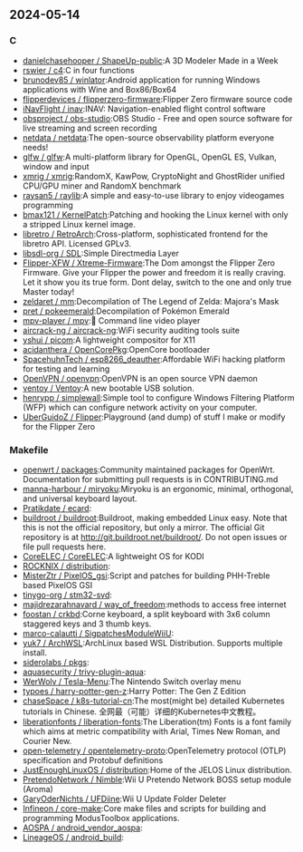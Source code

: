 ## 2024-05-14

### C

* [danielchasehooper / ShapeUp-public](https://github.com/danielchasehooper/ShapeUp-public):A 3D Modeler Made in a Week
* [rswier / c4](https://github.com/rswier/c4):C in four functions
* [brunodev85 / winlator](https://github.com/brunodev85/winlator):Android application for running Windows applications with Wine and Box86/Box64
* [flipperdevices / flipperzero-firmware](https://github.com/flipperdevices/flipperzero-firmware):Flipper Zero firmware source code
* [iNavFlight / inav](https://github.com/iNavFlight/inav):INAV: Navigation-enabled flight control software
* [obsproject / obs-studio](https://github.com/obsproject/obs-studio):OBS Studio - Free and open source software for live streaming and screen recording
* [netdata / netdata](https://github.com/netdata/netdata):The open-source observability platform everyone needs!
* [glfw / glfw](https://github.com/glfw/glfw):A multi-platform library for OpenGL, OpenGL ES, Vulkan, window and input
* [xmrig / xmrig](https://github.com/xmrig/xmrig):RandomX, KawPow, CryptoNight and GhostRider unified CPU/GPU miner and RandomX benchmark
* [raysan5 / raylib](https://github.com/raysan5/raylib):A simple and easy-to-use library to enjoy videogames programming
* [bmax121 / KernelPatch](https://github.com/bmax121/KernelPatch):Patching and hooking the Linux kernel with only a stripped Linux kernel image.
* [libretro / RetroArch](https://github.com/libretro/RetroArch):Cross-platform, sophisticated frontend for the libretro API. Licensed GPLv3.
* [libsdl-org / SDL](https://github.com/libsdl-org/SDL):Simple Directmedia Layer
* [Flipper-XFW / Xtreme-Firmware](https://github.com/Flipper-XFW/Xtreme-Firmware):The Dom amongst the Flipper Zero Firmware. Give your Flipper the power and freedom it is really craving. Let it show you its true form. Dont delay, switch to the one and only true Master today!
* [zeldaret / mm](https://github.com/zeldaret/mm):Decompilation of The Legend of Zelda: Majora's Mask
* [pret / pokeemerald](https://github.com/pret/pokeemerald):Decompilation of Pokémon Emerald
* [mpv-player / mpv](https://github.com/mpv-player/mpv):🎥 Command line video player
* [aircrack-ng / aircrack-ng](https://github.com/aircrack-ng/aircrack-ng):WiFi security auditing tools suite
* [yshui / picom](https://github.com/yshui/picom):A lightweight compositor for X11
* [acidanthera / OpenCorePkg](https://github.com/acidanthera/OpenCorePkg):OpenCore bootloader
* [SpacehuhnTech / esp8266_deauther](https://github.com/SpacehuhnTech/esp8266_deauther):Affordable WiFi hacking platform for testing and learning
* [OpenVPN / openvpn](https://github.com/OpenVPN/openvpn):OpenVPN is an open source VPN daemon
* [ventoy / Ventoy](https://github.com/ventoy/Ventoy):A new bootable USB solution.
* [henrypp / simplewall](https://github.com/henrypp/simplewall):Simple tool to configure Windows Filtering Platform (WFP) which can configure network activity on your computer.
* [UberGuidoZ / Flipper](https://github.com/UberGuidoZ/Flipper):Playground (and dump) of stuff I make or modify for the Flipper Zero

### Makefile

* [openwrt / packages](https://github.com/openwrt/packages):Community maintained packages for OpenWrt. Documentation for submitting pull requests is in CONTRIBUTING.md
* [manna-harbour / miryoku](https://github.com/manna-harbour/miryoku):Miryoku is an ergonomic, minimal, orthogonal, and universal keyboard layout.
* [Pratikdate / ecard](https://github.com/Pratikdate/ecard):
* [buildroot / buildroot](https://github.com/buildroot/buildroot):Buildroot, making embedded Linux easy. Note that this is not the official repository, but only a mirror. The official Git repository is at http://git.buildroot.net/buildroot/. Do not open issues or file pull requests here.
* [CoreELEC / CoreELEC](https://github.com/CoreELEC/CoreELEC):A lightweight OS for KODI
* [ROCKNIX / distribution](https://github.com/ROCKNIX/distribution):
* [MisterZtr / PixelOS_gsi](https://github.com/MisterZtr/PixelOS_gsi):Script and patches for building PHH-Treble based PixelOS GSI
* [tinygo-org / stm32-svd](https://github.com/tinygo-org/stm32-svd):
* [majidrezarahnavard / way_of_freedom](https://github.com/majidrezarahnavard/way_of_freedom):methods to access free internet
* [foostan / crkbd](https://github.com/foostan/crkbd):Corne keyboard, a split keyboard with 3x6 column staggered keys and 3 thumb keys.
* [marco-calautti / SigpatchesModuleWiiU](https://github.com/marco-calautti/SigpatchesModuleWiiU):
* [yuk7 / ArchWSL](https://github.com/yuk7/ArchWSL):ArchLinux based WSL Distribution. Supports multiple install.
* [siderolabs / pkgs](https://github.com/siderolabs/pkgs):
* [aquasecurity / trivy-plugin-aqua](https://github.com/aquasecurity/trivy-plugin-aqua):
* [WerWolv / Tesla-Menu](https://github.com/WerWolv/Tesla-Menu):The Nintendo Switch overlay menu
* [typoes / harry-potter-gen-z](https://github.com/typoes/harry-potter-gen-z):Harry Potter: The Gen Z Edition
* [chaseSpace / k8s-tutorial-cn](https://github.com/chaseSpace/k8s-tutorial-cn):The most(might be) detailed Kubernetes tutorials in Chinese. 全网最（可能）详细的Kubernetes中文教程。
* [liberationfonts / liberation-fonts](https://github.com/liberationfonts/liberation-fonts):The Liberation(tm) Fonts is a font family which aims at metric compatibility with Arial, Times New Roman, and Courier New.
* [open-telemetry / opentelemetry-proto](https://github.com/open-telemetry/opentelemetry-proto):OpenTelemetry protocol (OTLP) specification and Protobuf definitions
* [JustEnoughLinuxOS / distribution](https://github.com/JustEnoughLinuxOS/distribution):Home of the JELOS Linux distribution.
* [PretendoNetwork / Nimble](https://github.com/PretendoNetwork/Nimble):Wii U Pretendo Network BOSS setup module (Aroma)
* [GaryOderNichts / UFDiine](https://github.com/GaryOderNichts/UFDiine):Wii U Update Folder Deleter
* [Infineon / core-make](https://github.com/Infineon/core-make):Core make files and scripts for building and programming ModusToolbox applications.
* [AOSPA / android_vendor_aospa](https://github.com/AOSPA/android_vendor_aospa):
* [LineageOS / android_build](https://github.com/LineageOS/android_build):
